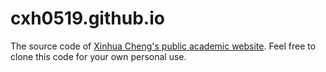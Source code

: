 # cxh0519.github.io
The source code of [Xinhua Cheng's public academic website](https://cxh0519.github.io/). Feel free to clone this code for your own personal use.